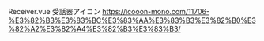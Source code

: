 Receiver.vue
  受話器アイコン
    https://icooon-mono.com/11706-%E3%82%B3%E3%83%BC%E3%83%AA%E3%83%B3%E3%82%B0%E3%82%A2%E3%82%A4%E3%82%B3%E3%83%B3/